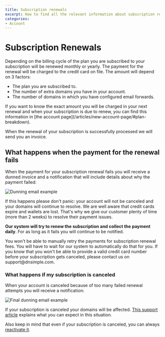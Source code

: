 ```yaml
---
title: Subscription renewals
excerpt: How to find all the relevant information about subscription renewals and how to handle failed subscription renewal payments.
categories:
- Account
---
```


# Subscription Renewals

Depending on the billing cycle of the plan you are subscribed to your subscription will be renewed monthly or yearly. The payment for the renewal will be charged to the credit card on file. The amount will depend on 3 factors:
- The plan you are subscribed to.
- The number of extra domains you have in your account.
- The number of domains in which you have configured email forwards.

<note>
If you want to know the exact amount you will be charged in your next renewal and when your subscription is due to renew, you can find this information in [the account page](/articles/new-account-page/#plan-breakdown).
</note>

When the renewal of your subscription is successfully processed we will send you an invoice.


## What happens when the payment for the renewal fails

When the payment for your subscription renewal fails you will receive a dunned invoice and a notification that will include details about why the payment failed:

![Dunning email example](/files/dunning-email-example-1.jpg)

If this happens please don't panic: your account will not be canceled and your domains will continue to resolve. We are well aware that credit cards expire and wallets are lost. That's why we give our customer plenty of time (more than 2 weeks) to resolve their payment issues.

**Our system will try to renew the subscription and collect the payment daily**. For as long as it fails you will continue to be notified.

<note>
You won't be able to manually retry the payments for subscription renewal fees. You will have to wait for our system to automatically do that for you.
</note>

<note>
If you know that you won't be able to provide a valid credit card number before your subscription gets canceled, please contact us on support@dnsimple.com.
</note>


### What happens if my subscription is canceled

When your account is canceled because of too many failed renewal attempts you will receive a notification:

![Final dunning email example](/files/dunning-email-example-2.jpg)

If your subscription is canceled your domains will be affected. [This support article](/articles/what-happens-if-i-stop-paying) explains what you can expect in this situation.

Also keep in mind that even if your subscription is canceled, you can always [reactivate it](/articles/reactivate-subscription).
